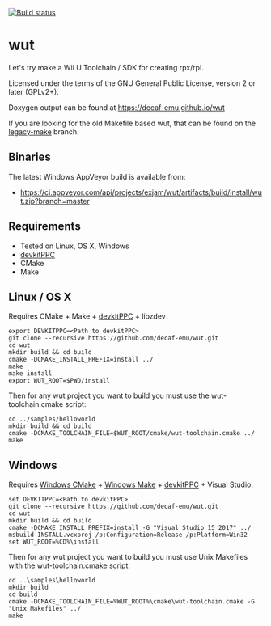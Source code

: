 [![Build status](https://ci.appveyor.com/api/projects/status/rjmwygepioxdx1fs/branch/master?svg=true)](https://ci.appveyor.com/project/exjam/wut/branch/master)

# wut
Let's try make a Wii U Toolchain / SDK for creating rpx/rpl.

Licensed under the terms of the GNU General Public License, version 2 or later (GPLv2+).

Doxygen output can be found at https://decaf-emu.github.io/wut

If you are looking for the old Makefile based wut, that can be found on the [legacy-make](https://github.com/decaf-emu/wut/tree/legacy-make) branch.

## Binaries
The latest Windows AppVeyor build is available from:
- https://ci.appveyor.com/api/projects/exjam/wut/artifacts/build/install/wut.zip?branch=master

## Requirements
- Tested on Linux, OS X, Windows
- [devkitPPC](https://devkitpro.org/wiki/Getting_Started/devkitPPC)
- CMake
- Make

## Linux / OS X
Requires CMake + Make + [devkitPPC](https://devkitpro.org/wiki/Getting_Started/devkitPPC) + libzdev

```
export DEVKITPPC=<Path to devkitPPC>
git clone --recursive https://github.com/decaf-emu/wut.git
cd wut
mkdir build && cd build
cmake -DCMAKE_INSTALL_PREFIX=install ../
make
make install
export WUT_ROOT=$PWD/install
```

Then for any wut project you want to build you must use the wut-toolchain.cmake script:

```
cd ../samples/helloworld
mkdir build && cd build
cmake -DCMAKE_TOOLCHAIN_FILE=$WUT_ROOT/cmake/wut-toolchain.cmake ../
make
```

## Windows
Requires [Windows CMake](https://cmake.org/download/) + [Windows Make](http://gnuwin32.sourceforge.net/packages/make.htm) + [devkitPPC](https://devkitpro.org/wiki/Getting_Started/devkitPPC) + Visual Studio.

```
set DEVKITPPC=<Path to devkitPPC>
git clone --recursive https://github.com/decaf-emu/wut.git
cd wut
mkdir build && cd build
cmake -DCMAKE_INSTALL_PREFIX=install -G "Visual Studio 15 2017" ../
msbuild INSTALL.vcxproj /p:Configuration=Release /p:Platform=Win32
set WUT_ROOT=%CD%\install
```

Then for any wut project you want to build you must use Unix Makefiles with the wut-toolchain.cmake script:

```
cd ..\samples\helloworld
mkdir build
cd build
cmake -DCMAKE_TOOLCHAIN_FILE=%WUT_ROOT%\cmake\wut-toolchain.cmake -G "Unix Makefiles" ../
make
```
